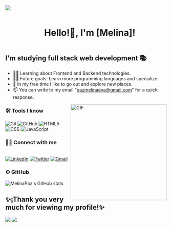 <img src="https://user-images.githubusercontent.com/73097560/115834477-dbab4500-a447-11eb-908a-139a6edaec5c.gif">
<!--Inicio-->
<div id="user-content-toc">
  <ul align="center">
    <summary><h1 style="display: inline-block">Hello!👋, I'm [Melina]!</h1></summary>
  </ul>
</div>

## I'm studying full stack web development 📚

- 👨‍💻 Learning about Frontend and Backend technologies.
- 💪🏼 Future goals: Learn more programming languages and specialize.
- 🧉 In my free time I like to go out and explore new places.
- 📫 You can write to my email “pazmelinaeva@gmail.com” for a quick response.

<img src="https://i.giphy.com/media/v1.Y2lkPTc5MGI3NjExM2w4NmhkNzhtZ3NwaXloeThydjlyZ3BjcXkwYmxzd3hzZHkxdXBnYSZlcD12MV9pbnRlcm5hbF9naWZfYnlfaWQmY3Q9Zw/3o85xyGspig9UUbHc4/giphy.gif" align="right" alt="GIF" height="300px"/>

<h3>🛠 Tools I know</h3> 

  ![Git](https://img.shields.io/badge/Git-F05032?style=for-the-badge&logo=git&logoColor=white)
  ![GitHub](https://img.shields.io/badge/GitHub-100000?style=for-the-badge&logo=github&logoColor=white)
  ![HTML5](https://img.shields.io/badge/HTML5-E34F26?style=for-the-badge&logo=html5&logoColor=white)
  ![CSS](https://img.shields.io/badge/CSS-239120?&style=for-the-badge&logo=css3&logoColor=white)
  ![JavaScript](https://img.shields.io/badge/JavaScript-323330?style=for-the-badge&logo=javascript&logoColor=F7DF1E)

<h3>🤝🏻 Connect with me </h3> 
<br>
<a href="https://www.linkedin.com/in/meliev9/"><img src="https://img.shields.io/badge/linkedin-%230077B5.svg?&style=for-the-badge&logo=linkedin&logoColor=white" alt="LinkedIn" /></a>
<a href="https://x.com/home"><img src="https://img.shields.io/badge/Twitter-1DA1F2?style=for-the-badge&logo=twitter&logoColor=white" alt="Twitter" /></a>
<a href="mailto:pazmelinaeva@gmail.com?subject=Hola%20"><img src="https://img.shields.io/badge/gmail-%23D14836.svg?&style=for-the-badge&logo=gmail&logoColor=white" alt="Gmail"/></a>

<h3>⚙️ GitHub </h3>

![MelinaPaz's GitHub stats](https://github-readme-stats.vercel.app/api?username=MelinaPaz&hide=contribs,prs&theme=tokyonight)

<h2>✨¡Thank you very much for viewing my profile!✨</h2> 
<img src="https://media.tenor.com/Rc9fMpcDoKUAAAAi/blankies-pepe.gif"/>

<img src="https://user-images.githubusercontent.com/73097560/115834477-dbab4500-a447-11eb-908a-139a6edaec5c.gif">

